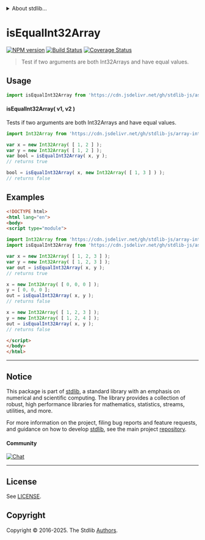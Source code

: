 <!--

@license Apache-2.0

Copyright (c) 2025 The Stdlib Authors.

Licensed under the Apache License, Version 2.0 (the "License");
you may not use this file except in compliance with the License.
You may obtain a copy of the License at

   http://www.apache.org/licenses/LICENSE-2.0

Unless required by applicable law or agreed to in writing, software
distributed under the License is distributed on an "AS IS" BASIS,
WITHOUT WARRANTIES OR CONDITIONS OF ANY KIND, either express or implied.
See the License for the specific language governing permissions and
limitations under the License.

-->


<details>
  <summary>
    About stdlib...
  </summary>
  <p>We believe in a future in which the web is a preferred environment for numerical computation. To help realize this future, we've built stdlib. stdlib is a standard library, with an emphasis on numerical and scientific computation, written in JavaScript (and C) for execution in browsers and in Node.js.</p>
  <p>The library is fully decomposable, being architected in such a way that you can swap out and mix and match APIs and functionality to cater to your exact preferences and use cases.</p>
  <p>When you use stdlib, you can be absolutely certain that you are using the most thorough, rigorous, well-written, studied, documented, tested, measured, and high-quality code out there.</p>
  <p>To join us in bringing numerical computing to the web, get started by checking us out on <a href="https://github.com/stdlib-js/stdlib">GitHub</a>, and please consider <a href="https://opencollective.com/stdlib">financially supporting stdlib</a>. We greatly appreciate your continued support!</p>
</details>

# isEqualInt32Array

[![NPM version][npm-image]][npm-url] [![Build Status][test-image]][test-url] [![Coverage Status][coverage-image]][coverage-url] <!-- [![dependencies][dependencies-image]][dependencies-url] -->

> Test if two arguments are both Int32Arrays and have equal values.



<section class="usage">

## Usage

```javascript
import isEqualInt32Array from 'https://cdn.jsdelivr.net/gh/stdlib-js/assert-is-equal-int32array@esm/index.mjs';
```

#### isEqualInt32Array( v1, v2 )

Tests if two arguments are both Int32Arrays and have equal values.

```javascript
import Int32Array from 'https://cdn.jsdelivr.net/gh/stdlib-js/array-int32@esm/index.mjs';

var x = new Int32Array( [ 1, 2 ] );
var y = new Int32Array( [ 1, 2 ] );
var bool = isEqualInt32Array( x, y );
// returns true

bool = isEqualInt32Array( x, new Int32Array( [ 1, 3 ] ) );
// returns false
```

</section>

<!-- /.usage -->

<section class="notes">

</section>

<!-- /.notes -->

<section class="examples">

## Examples

<!-- eslint no-undef: "error" -->

```html
<!DOCTYPE html>
<html lang="en">
<body>
<script type="module">

import Int32Array from 'https://cdn.jsdelivr.net/gh/stdlib-js/array-int32@esm/index.mjs';
import isEqualInt32Array from 'https://cdn.jsdelivr.net/gh/stdlib-js/assert-is-equal-int32array@esm/index.mjs';

var x = new Int32Array( [ 1, 2, 3 ] );
var y = new Int32Array( [ 1, 2, 3 ] );
var out = isEqualInt32Array( x, y );
// returns true

x = new Int32Array( [ 0, 0, 0 ] );
y = [ 0, 0, 0 ];
out = isEqualInt32Array( x, y );
// returns false

x = new Int32Array( [ 1, 2, 3 ] );
y = new Int32Array( [ 1, 2, 4 ] );
out = isEqualInt32Array( x, y );
// returns false

</script>
</body>
</html>
```

</section>

<!-- /.examples -->

<!-- Section for related `stdlib` packages. Do not manually edit this section, as it is automatically populated. -->

<section class="related">

</section>

<!-- /.related -->

<!-- Section for all links. Make sure to keep an empty line after the `section` element and another before the `/section` close. -->


<section class="main-repo" >

* * *

## Notice

This package is part of [stdlib][stdlib], a standard library with an emphasis on numerical and scientific computing. The library provides a collection of robust, high performance libraries for mathematics, statistics, streams, utilities, and more.

For more information on the project, filing bug reports and feature requests, and guidance on how to develop [stdlib][stdlib], see the main project [repository][stdlib].

#### Community

[![Chat][chat-image]][chat-url]

---

## License

See [LICENSE][stdlib-license].


## Copyright

Copyright &copy; 2016-2025. The Stdlib [Authors][stdlib-authors].

</section>

<!-- /.stdlib -->

<!-- Section for all links. Make sure to keep an empty line after the `section` element and another before the `/section` close. -->

<section class="links">

[npm-image]: http://img.shields.io/npm/v/@stdlib/assert-is-equal-int32array.svg
[npm-url]: https://npmjs.org/package/@stdlib/assert-is-equal-int32array

[test-image]: https://github.com/stdlib-js/assert-is-equal-int32array/actions/workflows/test.yml/badge.svg?branch=main
[test-url]: https://github.com/stdlib-js/assert-is-equal-int32array/actions/workflows/test.yml?query=branch:main

[coverage-image]: https://img.shields.io/codecov/c/github/stdlib-js/assert-is-equal-int32array/main.svg
[coverage-url]: https://codecov.io/github/stdlib-js/assert-is-equal-int32array?branch=main

<!--

[dependencies-image]: https://img.shields.io/david/stdlib-js/assert-is-equal-int32array.svg
[dependencies-url]: https://david-dm.org/stdlib-js/assert-is-equal-int32array/main

-->

[chat-image]: https://img.shields.io/gitter/room/stdlib-js/stdlib.svg
[chat-url]: https://app.gitter.im/#/room/#stdlib-js_stdlib:gitter.im

[stdlib]: https://github.com/stdlib-js/stdlib

[stdlib-authors]: https://github.com/stdlib-js/stdlib/graphs/contributors

[umd]: https://github.com/umdjs/umd
[es-module]: https://developer.mozilla.org/en-US/docs/Web/JavaScript/Guide/Modules

[deno-url]: https://github.com/stdlib-js/assert-is-equal-int32array/tree/deno
[deno-readme]: https://github.com/stdlib-js/assert-is-equal-int32array/blob/deno/README.md
[umd-url]: https://github.com/stdlib-js/assert-is-equal-int32array/tree/umd
[umd-readme]: https://github.com/stdlib-js/assert-is-equal-int32array/blob/umd/README.md
[esm-url]: https://github.com/stdlib-js/assert-is-equal-int32array/tree/esm
[esm-readme]: https://github.com/stdlib-js/assert-is-equal-int32array/blob/esm/README.md
[branches-url]: https://github.com/stdlib-js/assert-is-equal-int32array/blob/main/branches.md

[stdlib-license]: https://raw.githubusercontent.com/stdlib-js/assert-is-equal-int32array/main/LICENSE

</section>

<!-- /.links -->
